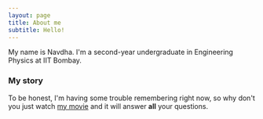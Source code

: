 ```yaml
---
layout: page
title: About me
subtitle: Hello!
---
```


My name is Navdha. I'm a second-year undergraduate in Engineering Physics at IIT Bombay.

### My story

To be honest, I'm having some trouble remembering right now, so why don't you just watch [my movie](https://en.wikipedia.org/wiki/The_Princess_Bride_%28film%29) and it will answer **all** your questions.
